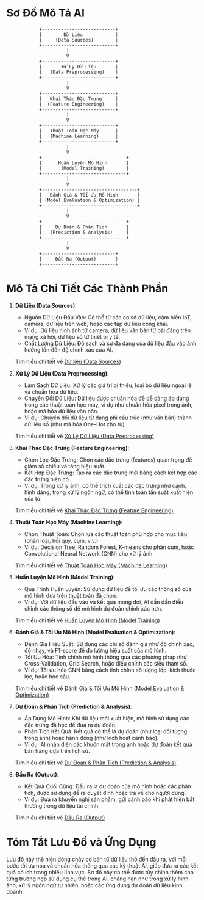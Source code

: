 # Sơ Đồ Mô Tả AI

                +---------------------------+
                |        Dữ Liệu            |
                |     (Data Sources)        |
                +---------------------------+
                          |
                          V
                +---------------------------+
                |       Xử Lý Dữ Liệu       |
                |   (Data Preprocessing)    |
                +---------------------------+
                          |
                          V
                +---------------------------+
                |   Khai Thác Đặc Trưng     |
                |  (Feature Engineering)    |
                +---------------------------+
                          |
                          V
                +---------------------------+
                |   Thuật Toán Học Máy      |
                |   (Machine Learning)      |
                +---------------------------+
                          |
                          V
                +-------------------------------+
                |      Huấn Luyện Mô Hình       |
                |       (Model Training)        |
                +-------------------------------+
                          |
                          V
                +-----------------------------------+
                |   Đánh Giá & Tối Ưu Mô Hình       |
                | (Model Evaluation & Optimization) |
                +-----------------------------------+
                          |
                          V
                +-------------------------------+
                |     Dự Đoán & Phân Tích       |
                |   (Prediction & Analysis)     |
                +-------------------------------+
                          |
                          V
                +---------------------------+
                |     Đầu Ra (Output)       |
                +---------------------------+


# Mô Tả Chi Tiết Các Thành Phần

1. **Dữ Liệu (Data Sources)**:
    - Nguồn Dữ Liệu Đầu Vào: Có thể từ các cơ sở dữ liệu, cảm biến IoT, camera, dữ liệu trên web, hoặc các tập dữ liệu công khai.
    - Ví dụ: Dữ liệu hình ảnh từ camera, dữ liệu văn bản từ bài đăng trên mạng xã hội, dữ liệu số từ thiết bị y tế.
    - Chất Lượng Dữ Liệu: Độ sạch và sự đa dạng của dữ liệu đầu vào ảnh hưởng lớn đến độ chính xác của AI.

    Tìm hiểu chi tiết về [Dữ liệu (Data Sources)](AI-data.md)
2. **Xử Lý Dữ Liệu (Data Preprocessing)**:
    - Làm Sạch Dữ Liệu: Xử lý các giá trị bị thiếu, loại bỏ dữ liệu ngoại lệ và chuẩn hóa dữ liệu.
    - Chuyển Đổi Dữ Liệu: Dữ liệu được chuẩn hóa để dễ dàng áp dụng trong các thuật toán học máy, ví dụ như chuẩn hóa pixel trong ảnh, hoặc mã hóa dữ liệu văn bản.
    - Ví dụ: Chuyển đổi dữ liệu từ dạng phi cấu trúc (như văn bản) thành dữ liệu số (như mã hóa One-Hot cho từ).
  
    Tìm hiểu chi tiết về [Xử Lý Dữ Liệu (Data Preprocessing)](AI-data-preprocessing.md)
3. **Khai Thác Đặc Trưng (Feature Engineering)**:
    - Chọn Lọc Đặc Trưng: Chọn các đặc trưng (features) quan trọng để giảm số chiều và tăng hiệu suất.
    - Kết Hợp Đặc Trưng: Tạo ra các đặc trưng mới bằng cách kết hợp các đặc trưng hiện có.
    - Ví dụ: Trong xử lý ảnh, có thể trích xuất các đặc trưng như cạnh, hình dáng; trong xử lý ngôn ngữ, có thể tính toán tần suất xuất hiện của từ.
  
    Tìm hiểu chi tiết về [Khai Thác Đặc Trưng (Feature Engineering)](AI-feature-engineering.md)
4. **Thuật Toán Học Máy (Machine Learning)**:
    - Chọn Thuật Toán: Chọn lựa các thuật toán phù hợp cho mục tiêu (phân loại, hồi quy, cụm, v.v.)
    - Ví dụ: Decision Tree, Random Forest, K-means cho phân cụm, hoặc Convolutional Neural Network (CNN) cho xử lý ảnh.
  
    Tìm hiểu chi tiết về [Thuật Toán Học Máy (Machine Learning)](AI-machine-learning.md)
5. **Huấn Luyện Mô Hình (Model Training)**:
    - Quá Trình Huấn Luyện: Sử dụng dữ liệu để tối ưu các thông số của mô hình dựa trên thuật toán đã chọn.
    - Ví dụ: Với dữ liệu đầu vào và kết quả mong đợi, AI dần dần điều chỉnh các thông số để mô hình dự đoán chính xác hơn.
  
    Tìm hiểu chi tiết về [Huấn Luyện Mô Hình (Model Training)](AI-model-training.md)
6. **Đánh Giá & Tối Ưu Mô Hình (Model Evaluation & Optimization)**:
    - Đánh Giá Hiệu Suất: Sử dụng các chỉ số đánh giá như độ chính xác, độ nhạy, và F1-score để đo lường hiệu suất của mô hình.
    - Tối Ưu Hóa: Tinh chỉnh mô hình thông qua các phương pháp như Cross-Validation, Grid Search, hoặc điều chỉnh các siêu tham số.
    - Ví dụ: Tối ưu hóa CNN bằng cách tinh chỉnh số lượng lớp, kích thước lọc, hoặc học sâu.
  
    Tìm hiểu chi tiết về [Đánh Giá & Tối Ưu Mô Hình (Model Evaluation & Optimization)](AI-model-evaluation-&-optimization.md)
7. **Dự Đoán & Phân Tích (Prediction & Analysis)**:
    - Áp Dụng Mô Hình: Khi dữ liệu mới xuất hiện, mô hình sử dụng các đặc trưng đã học để đưa ra dự đoán.
    - Phân Tích Kết Quả: Kết quả có thể là dự đoán (như loại đối tượng trong ảnh) hoặc hành động (như kích hoạt cảnh báo).
    - Ví dụ: AI nhận diện các khuôn mặt trong ảnh hoặc dự đoán kết quả bán hàng dựa trên lịch sử.
  
    Tìm hiểu chi tiết về [Dự Đoán & Phân Tích (Prediction & Analysis)](AI-prediction-&-analysis.md)
8. **Đầu Ra (Output)**:
    - Kết Quả Cuối Cùng: Đầu ra là dự đoán của mô hình hoặc các phân tích, được sử dụng để ra quyết định hoặc trả về cho người dùng.
    - Ví dụ: Đưa ra khuyến nghị sản phẩm, gửi cảnh báo khi phát hiện bất thường trong dữ liệu tài chính.
  
   Tìm hiểu chi tiết về [Đầu Ra (Output)](AI-output.md)

# Tóm Tắt Lưu Đồ và Ứng Dụng
Lưu đồ này thể hiện dòng chảy cơ bản từ dữ liệu thô đến đầu ra, với mỗi bước tối ưu hóa và chuẩn hóa thông qua các kỹ thuật AI, giúp đưa ra các kết quả có ích trong nhiều lĩnh vực. Sơ đồ này có thể được tùy chỉnh thêm cho từng trường hợp sử dụng cụ thể trong AI, chẳng hạn như trong xử lý hình ảnh, xử lý ngôn ngữ tự nhiên, hoặc các ứng dụng dự đoán dữ liệu kinh doanh.
